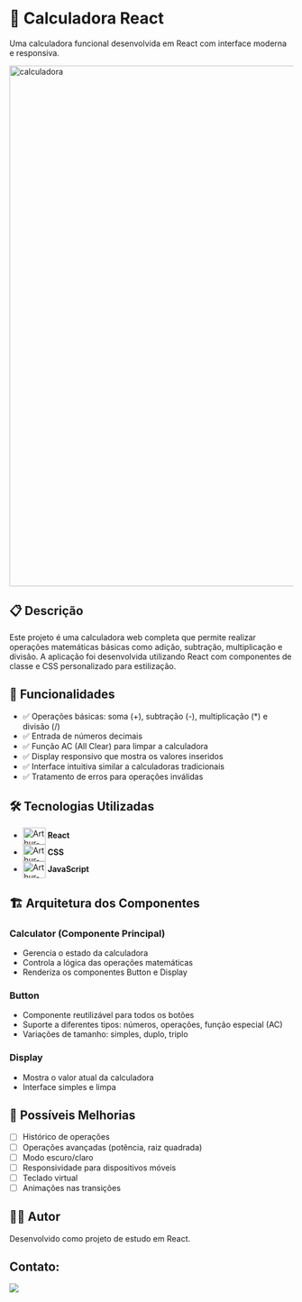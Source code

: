 # 🧮 Calculadora React

Uma calculadora funcional desenvolvida em React com interface moderna e responsiva.

<img width="1858" height="924" alt="calculadora" src="https://github.com/user-attachments/assets/5e1fc0a9-1fc2-4653-9884-5e16ade76019" />


## 📋 Descrição


Este projeto é uma calculadora web completa que permite realizar operações matemáticas básicas como adição, subtração, multiplicação e divisão. A aplicação foi desenvolvida utilizando React com componentes de classe e CSS personalizado para estilização.

## 🚀 Funcionalidades

- ✅ Operações básicas: soma (+), subtração (-), multiplicação (*) e divisão (/)
- ✅ Entrada de números decimais
- ✅ Função AC (All Clear) para limpar a calculadora
- ✅ Display responsivo que mostra os valores inseridos
- ✅ Interface intuitiva similar a calculadoras tradicionais
- ✅ Tratamento de erros para operações inválidas

## 🛠️ Tecnologias Utilizadas

- <img align="center" alt="Arthur-React" height="30" width="40"  src="https://cdn.jsdelivr.net/gh/devicons/devicon@latest/icons/react/react-original.svg" /> **React**  
- <img align="center" alt="Arthur-Css" height="30" width="40"  src="https://cdn.jsdelivr.net/gh/devicons/devicon@latest/icons/css3/css3-original.svg" /> **CSS** 
- <img align="center" alt="Arthur-JS" height="30" width="40"  src="https://cdn.jsdelivr.net/gh/devicons/devicon@latest/icons/javascript/javascript-original.svg" /> **JavaScript**  


## 🏗️ Arquitetura dos Componentes

### Calculator (Componente Principal)
- Gerencia o estado da calculadora
- Controla a lógica das operações matemáticas
- Renderiza os componentes Button e Display

### Button
- Componente reutilizável para todos os botões
- Suporte a diferentes tipos: números, operações, função especial (AC)
- Variações de tamanho: simples, duplo, triplo

### Display
- Mostra o valor atual da calculadora
- Interface simples e limpa


## 🔮 Possíveis Melhorias

- [ ] Histórico de operações
- [ ] Operações avançadas (potência, raiz quadrada)
- [ ] Modo escuro/claro
- [ ] Responsividade para dispositivos móveis
- [ ] Teclado virtual
- [ ] Animações nas transições

## 👨‍💻 Autor

Desenvolvido como projeto de estudo em React.

## Contato:

<a href="https://www.linkedin.com/in/arthur-lima-027581326/" target="_blank"><img src="https://img.shields.io/badge/LinkedIn-0077B5?style=for-the-badge&logo=linkedin&logoColor=white" target="_blank">
